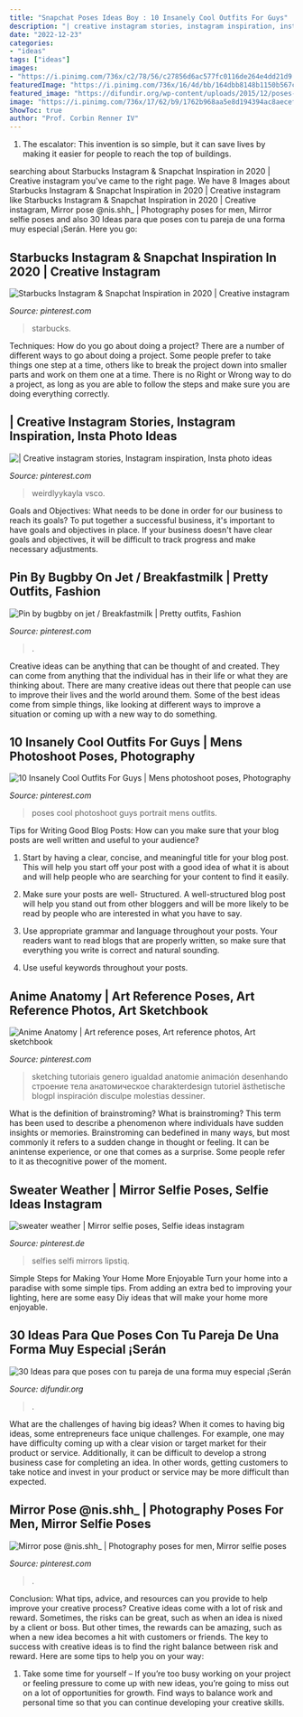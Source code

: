```yaml
---
title: "Snapchat Poses Ideas Boy : 10 Insanely Cool Outfits For Guys"
description: "| creative instagram stories, instagram inspiration, insta photo ideas"
date: "2022-12-23"
categories:
- "ideas"
tags: ["ideas"]
images:
- "https://i.pinimg.com/736x/c2/78/56/c27856d6ac577fc0116de264e4dd21d9.jpg"
featuredImage: "https://i.pinimg.com/736x/16/4d/bb/164dbb8148b1150b567cbb4751c8e8c8.jpg"
featured_image: "https://difundir.org/wp-content/uploads/2015/12/poses-para-fotos-de-pareja-10-467x700.jpg"
image: "https://i.pinimg.com/736x/17/62/b9/1762b968aa5e8d194394ac8aecef6b7e.jpg"
ShowToc: true
author: "Prof. Corbin Renner IV"
---
```



1. The escalator: This invention is so simple, but it can save lives by making it easier for people to reach the top of buildings.

	

		
searching about Starbucks Instagram &amp; Snapchat Inspiration in 2020 | Creative instagram you've came to the right page. We have 8 Images about Starbucks Instagram &amp; Snapchat Inspiration in 2020 | Creative instagram like Starbucks Instagram &amp; Snapchat Inspiration in 2020 | Creative instagram, Mirror pose @nis.shh_ | Photography poses for men, Mirror selfie poses and also 30 Ideas para que poses con tu pareja de una forma muy especial ¡Serán. Here you go:
		
    
## Starbucks Instagram &amp; Snapchat Inspiration In 2020 | Creative Instagram

<img loading=lazy src="https://i.pinimg.com/736x/16/4d/bb/164dbb8148b1150b567cbb4751c8e8c8.jpg" onerror="this.onerror=null;this.src='https://tse2.mm.bing.net/th?id=OIP.oLtU0RDIZdtl-4EgTlQmYAHaOv&amp;pid=15.1';" alt="Starbucks Instagram &amp; Snapchat Inspiration in 2020 | Creative instagram">

_Source: pinterest.com_

>starbucks. 

	

Techniques: How do you go about doing a project?
There are a number of different ways to go about doing a project. Some people prefer to take things one step at a time, others like to break the project down into smaller parts and work on them one at a time. There is no Right or Wrong way to do a project, as long as you are able to follow the steps and make sure you are doing everything correctly.

    
## | Creative Instagram Stories, Instagram Inspiration, Insta Photo Ideas

<img loading=lazy src="https://i.pinimg.com/736x/a4/d1/03/a4d1031d978dbba8546cd0a11484b4c6.jpg" onerror="this.onerror=null;this.src='https://tse2.mm.bing.net/th?id=OIP.2S2qZbq7c9og-uecxgAk5QHaNK&amp;pid=15.1';" alt="| Creative instagram stories, Instagram inspiration, Insta photo ideas">

_Source: pinterest.com_

>weirdlyykayla vsco. 

	

Goals and Objectives: What needs to be done in order for our business to reach its goals?
To put together a successful business, it's important to have goals and objectives in place. If your business doesn't have clear goals and objectives, it will be difficult to track progress and make necessary adjustments.

    
## Pin By Bugbby On Jet / Breakfastmilk | Pretty Outfits, Fashion

<img loading=lazy src="https://i.pinimg.com/736x/95/75/62/957562e8e2f1333b19935c6513910d7e.jpg" onerror="this.onerror=null;this.src='https://tse2.mm.bing.net/th?id=OIP.c63KOpaYZpPh400YjeW9UAHaNL&amp;pid=15.1';" alt="Pin by bugbby on jet / Breakfastmilk | Pretty outfits, Fashion">

_Source: pinterest.com_

>. 

	

Creative ideas can be anything that can be thought of and created. They can come from anything that the individual has in their life or what they are thinking about. There are many creative ideas out there that people can use to improve their lives and the world around them. Some of the best ideas come from simple things, like looking at different ways to improve a situation or coming up with a new way to do something.

    
## 10 Insanely Cool Outfits For Guys | Mens Photoshoot Poses, Photography

<img loading=lazy src="https://i.pinimg.com/736x/72/1b/c4/721bc403de6ca3eb1121227592c995fe.jpg" onerror="this.onerror=null;this.src='https://tse3.mm.bing.net/th?id=OIP.fNyCBRegdsRboeda5Nb5KwHaO0&amp;pid=15.1';" alt="10 Insanely Cool Outfits For Guys | Mens photoshoot poses, Photography">

_Source: pinterest.com_

>poses cool photoshoot guys portrait mens outfits. 

	

Tips for Writing Good Blog Posts: How can you make sure that your blog posts are well written and useful to your audience?
1. Start by having a clear, concise, and meaningful title for your blog post. This will help you start off your post with a good idea of what it is about and will help people who are searching for your content to find it easily.
2. Make sure your posts are well- Structured. A well-structured blog post will help you stand out from other bloggers and will be more likely to be read by people who are interested in what you have to say.

3. Use appropriate grammar and language throughout your posts. Your readers want to read blogs that are properly written, so make sure that everything you write is correct and natural sounding.

4. Use useful keywords throughout your posts.

    
## Anime Anatomy | Art Reference Poses, Art Reference Photos, Art Sketchbook

<img loading=lazy src="https://i.pinimg.com/736x/c2/78/56/c27856d6ac577fc0116de264e4dd21d9.jpg" onerror="this.onerror=null;this.src='https://tse1.mm.bing.net/th?id=OIP.SqPzYP-kE1m0u6hWASDLFgHaJ6&amp;pid=15.1';" alt="Anime Anatomy | Art reference poses, Art reference photos, Art sketchbook">

_Source: pinterest.com_

>sketching tutoriais genero igualdad anatomie animación desenhando строение тела анатомическое charakterdesign tutoriel ästhetische blogpl inspiración disculpe molestias dessiner. 

	

What is the definition of brainstroming?
What is brainstroming? This term has been used to describe a phenomenon where individuals have sudden insights or memories. Brainstroming can bedefined in many ways, but most commonly it refers to a sudden change in thought or feeling. It can be anintense experience, or one that comes as a surprise. Some people refer to it as thecognitive power of the moment.

    
## Sweater Weather | Mirror Selfie Poses, Selfie Ideas Instagram

<img loading=lazy src="https://i.pinimg.com/736x/17/62/b9/1762b968aa5e8d194394ac8aecef6b7e.jpg" onerror="this.onerror=null;this.src='https://tse2.mm.bing.net/th?id=OIP.ocBlL0kPDdhAqn7EOLv2sAHaNK&amp;pid=15.1';" alt="sweater weather | Mirror selfie poses, Selfie ideas instagram">

_Source: pinterest.de_

>selfies selfi mirrors lipstiq. 

	

Simple Steps for Making Your Home More Enjoyable
Turn your home into a paradise with some simple tips. From adding an extra bed to improving your lighting, here are some easy Diy ideas that will make your home more enjoyable.

    
## 30 Ideas Para Que Poses Con Tu Pareja De Una Forma Muy Especial ¡Serán

<img loading=lazy src="https://difundir.org/wp-content/uploads/2015/12/poses-para-fotos-de-pareja-10-467x700.jpg" onerror="this.onerror=null;this.src='https://tse3.mm.bing.net/th?id=OIP.9cZ9Zq0v3vfSvg03R74gVAHaLG&amp;pid=15.1';" alt="30 Ideas para que poses con tu pareja de una forma muy especial ¡Serán">

_Source: difundir.org_

>. 

	

What are the challenges of having big ideas?
When it comes to having big ideas, some entrepreneurs face unique challenges. For example, one may have difficulty coming up with a clear vision or target market for their product or service. Additionally, it can be difficult to develop a strong business case for completing an idea. In other words, getting customers to take notice and invest in your product or service may be more difficult than expected.

    
## Mirror Pose @nis.shh_ | Photography Poses For Men, Mirror Selfie Poses

<img loading=lazy src="https://i.pinimg.com/736x/7c/9a/24/7c9a249a9684661851a813dbcb22c049.jpg" onerror="this.onerror=null;this.src='https://tse1.mm.bing.net/th?id=OIP.It7gn2ArfFGQry-TQij2IwHaO0&amp;pid=15.1';" alt="Mirror pose @nis.shh_ | Photography poses for men, Mirror selfie poses">

_Source: pinterest.com_

>. 

	

Conclusion: What tips, advice, and resources can you provide to help improve your creative process?
Creative ideas come with a lot of risk and reward. Sometimes, the risks can be great, such as when an idea is nixed by a client or boss. But other times, the rewards can be amazing, such as when a new idea becomes a hit with customers or friends. The key to success with creative ideas is to find the right balance between risk and reward. Here are some tips to help you on your way: 
1. Take some time for yourself – If you’re too busy working on your project or feeling pressure to come up with new ideas, you’re going to miss out on a lot of opportunities for growth. Find ways to balance work and personal time so that you can continue developing your creative skills. 



